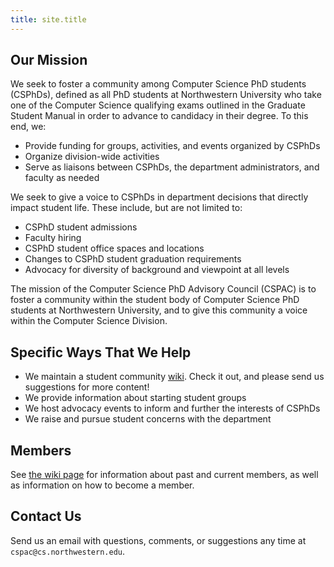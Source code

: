 ```yaml
---
title: site.title
---
```

## Our Mission
We seek to foster a community among Computer Science PhD students (CSPhDs), 
defined as all PhD students at Northwestern University who take one of the 
Computer Science qualifying exams outlined in the Graduate Student Manual 
in order to advance to candidacy in their degree. To this end, we:
* Provide funding for groups, activities, and events organized by CSPhDs
* Organize division-wide activities
* Serve as liaisons between CSPhDs, the department administrators, and faculty as needed

We seek to give a voice to CSPhDs in department decisions that directly impact student life. These include, but are not limited to:
* CSPhD student admissions
* Faculty hiring
* CSPhD student office spaces and locations
* Changes to CSPhD student graduation requirements
* Advocacy for diversity of background and viewpoint at all levels

The mission of the Computer Science PhD Advisory Council (CSPAC) is to foster a community within the student body of Computer Science 
PhD students at Northwestern University, and to give this community a voice within the Computer Science Division.

## Specific Ways That We Help
- We maintain a student community [wiki](https://github.com/nu-cspac/nu-cspac-wiki/wiki). Check it out, and please send us suggestions for more content!
- We provide information about starting student groups
- We host advocacy events to inform and further the interests of CSPhDs
- We raise and pursue student concerns with the department


## Members
See [the wiki page](https://github.com/nu-cspac/nu-cs/wiki/CSPAC-members) for information about past and current members, as well as information on how to become a member.

## Contact Us
Send us an email with questions, comments, or suggestions any time at `cspac@cs.northwestern.edu`.
